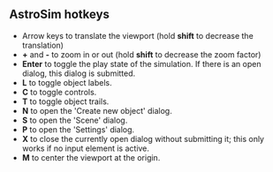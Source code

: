 ## AstroSim hotkeys
* Arrow keys to translate the viewport (hold **shift** to decrease the translation)
* **+** and **-** to zoom in or out (hold **shift** to decrease the zoom factor)
* **Enter** to toggle the play state of the simulation. If there is an open dialog, this dialog is submitted.
* **L** to toggle object labels.
* **C** to toggle controls.
* **T** to toggle object trails.
* **N** to open the 'Create new object' dialog.
* **S** to open the 'Scene' dialog.
* **P** to open the 'Settings' dialog.
* **X** to close the currently open dialog without submitting it; this only works if no input element is active.
* **M** to center the viewport at the origin.
